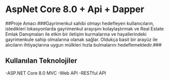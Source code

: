 # AspNet Core 8.0 + Api + Dapper
##Proje Amacı
###Gayrimenkul sahibi olmayı hedefleyen kullanıcıların, istedikleri lokasyonlarda gayrimenkul arayışını kolaylaştırmak ve Real Estate Emlak Danışmaları ile etkin bir iletişim kurmalarına ve hayallerindeki gayrimenkule sahip olmalarına olanak sağlar. Oldukça basit bir arayüz ile alıcıların ihtiyaçlarına uygun mülkleri hızla bulmalarını hedeflemektedir.###
## Kullanılan Teknolojiler
-ASP.NET Core 8.0 MVC
-Web API
-RESTful API
